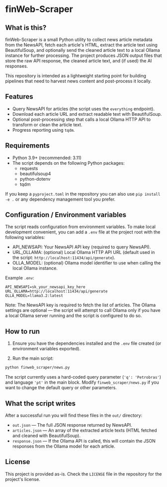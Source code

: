 # finWeb-Scraper

## What is this?

finWeb-Scraper is a small Python utility to collect news article metadata from the NewsAPI, fetch each article's HTML, extract the article text using BeautifulSoup, and optionally send the cleaned article text to a local Ollama instance for further processing. The project produces JSON output files that store the raw API response, the cleaned article text, and (if used) the AI responses.

This repository is intended as a lightweight starting point for building pipelines that need to harvest news content and post-process it locally.

## Features

- Query NewsAPI for articles (the script uses the `everything` endpoint).
- Download each article URL and extract readable text with BeautifulSoup.
- Optional post-processing step that calls a local Ollama HTTP API to transform or clean the article text.
- Progress reporting using `tqdm`.

## Requirements

- Python 3.9+ (recommended: 3.11)
- The script depends on the following Python packages:
  - requests
  - beautifulsoup4
  - python-dotenv
  - tqdm

If you keep a `pyproject.toml` in the repository you can also use `pip install -e .` or any dependency management tool you prefer.

## Configuration / Environment variables

The script reads configuration from environment variables. To make local development convenient, you can add a `.env` file at the project root with the following variables:

- API_NEWSAPI: Your NewsAPI API key (required to query NewsAPI).
- URL_OLLAMA: (optional) Local Ollama HTTP API URL (default used in the script: `http://localhost:11434/api/generate`).
- OLLA_MODEL: (optional) Ollama model identifier to use when calling the local Ollama instance.

Example `.env`:

```env
API_NEWSAPI=sk_your_newsapi_key_here
URL_OLLAMA=http://localhost:11434/api/generate
OLLA_MODEL=llama3.2:latest
```

Note: The NewsAPI key is required to fetch the list of articles. The Ollama settings are optional — the script will attempt to call Ollama only if you have a local Ollama server running and the script is configured to do so.

## How to run

1. Ensure you have the dependencies installed and the `.env` file created (or environment variables exported).

3. Run the main script:

```zsh
python finweb_scraper/news.py
```

The script currently uses a hard-coded query parameter (`'q': 'Petrobras'`) and language `'pt'` in the main block. Modify `finweb_scraper/news.py` if you want to change the default query or other parameters.

## What the script writes

After a successful run you will find these files in the `out/` directory:

- `out.json` — The full JSON response returned by NewsAPI.
- `articles.json` — An array of the extracted article texts (HTML fetched and cleaned with BeautifulSoup).
- `response.json` — If the Ollama API is called, this will contain the JSON responses from the Ollama model for each article.

## License

This project is provided as-is. Check the `LICENSE` file in the repository for the project's license.